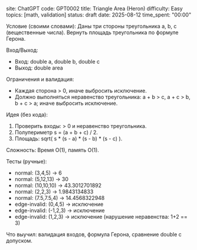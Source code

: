 ﻿site: ChatGPT
code: GPT0002
title: Triangle Area (Heron)
difficulty: Easy
topics: [math, validation]
status: draft
date: 2025-08-12
time_spent: "00:00"

Условие (своими словами):
Даны три стороны треугольника a, b, c (вещественные числа). Вернуть площадь треугольника по формуле Герона.

Вход/Выход:
- Вход: double a, double b, double c
- Выход: double area

Ограничения и валидация:
- Каждая сторона > 0, иначе выбросить исключение.
- Должно выполняться неравенство треугольника: a + b > c, a + c > b, b + c > a; иначе выбросить исключение.

Идея (без кода):
1) Проверить входы: > 0 и неравенство треугольника.
2) Полупериметр s = (a + b + c) / 2.
3) Площадь: sqrt( s * (s - a) * (s - b) * (s - c) ).

Сложность:
Время O(1), память O(1).

Тесты (ручные):
- normal: (3,4,5) → 6
- normal: (5,12,13) → 30
- normal: (10,10,10) → 43.3012701892
- normal: (2,2,3) → 1.9843134833
- normal: (7.5,7.5,4) → 14.4568322948
- edge-invalid: (0,4,5) → исключение
- edge-invalid: (-1,2,3) → исключение
- edge-invalid: (1,2,3) → исключение (нарушение неравенства: 1+2 == 3)

Что выучил: валидация входов, формула Герона, сравнение double с допуском.